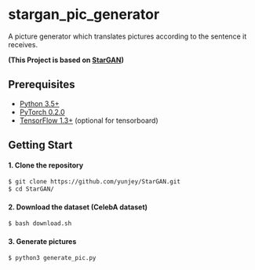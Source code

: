 # stargan_pic_generator
A picture generator which translates pictures according to the sentence it receives.

**(This Project is based on [StarGAN](https://github.com/yunjey/StarGAN))**

## Prerequisites
* [Python 3.5+](https://www.continuum.io/downloads)
* [PyTorch 0.2.0](http://pytorch.org/)
* [TensorFlow 1.3+](https://www.tensorflow.org/) (optional for tensorboard)


## Getting Start
#### 1. Clone the repository
```bash
$ git clone https://github.com/yunjey/StarGAN.git
$ cd StarGAN/
```
#### 2. Download the dataset (CelebA dataset)
```bash
$ bash download.sh
```

#### 3. Generate pictures
```bash
$ python3 generate_pic.py
```
